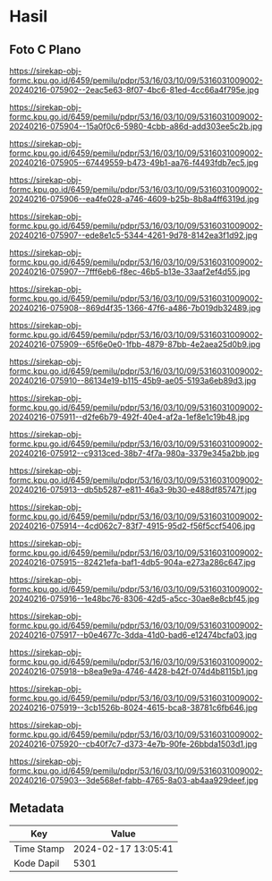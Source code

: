 # Hasil

## Foto C Plano

https://sirekap-obj-formc.kpu.go.id/6459/pemilu/pdpr/53/16/03/10/09/5316031009002-20240216-075902--2eac5e63-8f07-4bc6-81ed-4cc66a4f795e.jpg

https://sirekap-obj-formc.kpu.go.id/6459/pemilu/pdpr/53/16/03/10/09/5316031009002-20240216-075904--15a0f0c6-5980-4cbb-a86d-add303ee5c2b.jpg

https://sirekap-obj-formc.kpu.go.id/6459/pemilu/pdpr/53/16/03/10/09/5316031009002-20240216-075905--67449559-b473-49b1-aa76-f4493fdb7ec5.jpg

https://sirekap-obj-formc.kpu.go.id/6459/pemilu/pdpr/53/16/03/10/09/5316031009002-20240216-075906--ea4fe028-a746-4609-b25b-8b8a4ff6319d.jpg

https://sirekap-obj-formc.kpu.go.id/6459/pemilu/pdpr/53/16/03/10/09/5316031009002-20240216-075907--ede8e1c5-5344-4261-9d78-8142ea3f1d92.jpg

https://sirekap-obj-formc.kpu.go.id/6459/pemilu/pdpr/53/16/03/10/09/5316031009002-20240216-075907--7fff6eb6-f8ec-46b5-b13e-33aaf2ef4d55.jpg

https://sirekap-obj-formc.kpu.go.id/6459/pemilu/pdpr/53/16/03/10/09/5316031009002-20240216-075908--869d4f35-1366-47f6-a486-7b019db32489.jpg

https://sirekap-obj-formc.kpu.go.id/6459/pemilu/pdpr/53/16/03/10/09/5316031009002-20240216-075909--65f6e0e0-1fbb-4879-87bb-4e2aea25d0b9.jpg

https://sirekap-obj-formc.kpu.go.id/6459/pemilu/pdpr/53/16/03/10/09/5316031009002-20240216-075910--86134e19-b115-45b9-ae05-5193a6eb89d3.jpg

https://sirekap-obj-formc.kpu.go.id/6459/pemilu/pdpr/53/16/03/10/09/5316031009002-20240216-075911--d2fe6b79-492f-40e4-af2a-1ef8e1c19b48.jpg

https://sirekap-obj-formc.kpu.go.id/6459/pemilu/pdpr/53/16/03/10/09/5316031009002-20240216-075912--c9313ced-38b7-4f7a-980a-3379e345a2bb.jpg

https://sirekap-obj-formc.kpu.go.id/6459/pemilu/pdpr/53/16/03/10/09/5316031009002-20240216-075913--db5b5287-e811-46a3-9b30-e488df85747f.jpg

https://sirekap-obj-formc.kpu.go.id/6459/pemilu/pdpr/53/16/03/10/09/5316031009002-20240216-075914--4cd062c7-83f7-4915-95d2-f56f5ccf5406.jpg

https://sirekap-obj-formc.kpu.go.id/6459/pemilu/pdpr/53/16/03/10/09/5316031009002-20240216-075915--82421efa-baf1-4db5-904a-e273a286c647.jpg

https://sirekap-obj-formc.kpu.go.id/6459/pemilu/pdpr/53/16/03/10/09/5316031009002-20240216-075916--1e48bc76-8306-42d5-a5cc-30ae8e8cbf45.jpg

https://sirekap-obj-formc.kpu.go.id/6459/pemilu/pdpr/53/16/03/10/09/5316031009002-20240216-075917--b0e4677c-3dda-41d0-bad6-e12474bcfa03.jpg

https://sirekap-obj-formc.kpu.go.id/6459/pemilu/pdpr/53/16/03/10/09/5316031009002-20240216-075918--b8ea9e9a-4746-4428-b42f-074d4b8115b1.jpg

https://sirekap-obj-formc.kpu.go.id/6459/pemilu/pdpr/53/16/03/10/09/5316031009002-20240216-075919--3cb1526b-8024-4615-bca8-38781c6fb646.jpg

https://sirekap-obj-formc.kpu.go.id/6459/pemilu/pdpr/53/16/03/10/09/5316031009002-20240216-075920--cb40f7c7-d373-4e7b-90fe-26bbda1503d1.jpg

https://sirekap-obj-formc.kpu.go.id/6459/pemilu/pdpr/53/16/03/10/09/5316031009002-20240216-075903--3de568ef-fabb-4765-8a03-ab4aa929deef.jpg


## Metadata

| Key        | Value               |
| ---------- | ------------------- |
| Time Stamp | 2024-02-17 13:05:41 |
| Kode Dapil | 5301                |



